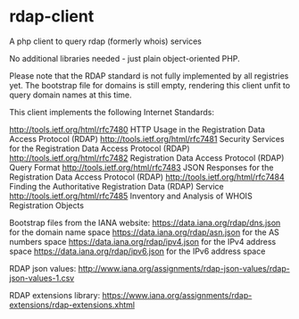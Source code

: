 # rdap-client
A php client to query rdap (formerly whois) services

No additional libraries needed - just plain object-oriented PHP.

Please note that the RDAP standard is not fully implemented by all registries yet.
The bootstrap file for domains is still empty, rendering this client unfit to query domain names at this time.

This client implements the following Internet Standards:

http://tools.ietf.org/html/rfc7480 HTTP Usage in the Registration Data Access Protocol (RDAP)
http://tools.ietf.org/html/rfc7481 Security Services for the Registration Data Access Protocol (RDAP)
http://tools.ietf.org/html/rfc7482 Registration Data Access Protocol (RDAP) Query Format
http://tools.ietf.org/html/rfc7483 JSON Responses for the Registration Data Access Protocol (RDAP)
http://tools.ietf.org/html/rfc7484 Finding the Authoritative Registration Data (RDAP) Service
http://tools.ietf.org/html/rfc7485 Inventory and Analysis of WHOIS Registration Objects

Bootstrap files from the IANA website:
https://data.iana.org/rdap/dns.json for the domain name space
https://data.iana.org/rdap/asn.json for the AS numbers space
https://data.iana.org/rdap/ipv4.json for the IPv4 address space
https://data.iana.org/rdap/ipv6.json for the IPv6 address space

RDAP json values:
http://www.iana.org/assignments/rdap-json-values/rdap-json-values-1.csv

RDAP extensions library:
https://www.iana.org/assignments/rdap-extensions/rdap-extensions.xhtml
